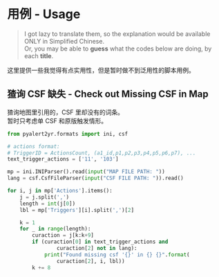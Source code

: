 # 用例 - Usage

> I got lazy to translate them, so the explanation would be available ONLY in Simplified Chinese.  
> Or, you may be able to **guess** what the codes below are doing, by each **title**.

这里提供一些我觉得有点实用性，但是暂时做不到泛用性的脚本用例。

## 猹询 CSF 缺失 - Check out Missing CSF in Map
猹询地图里引用的，CSF 里却没有的词条。  
暂时只考虑单 CSF 和原版触发情形。
```python
from pyalert2yr.formats import ini, csf

# actions format:
# TriggerID = ActionsCount, (a1_id,p1,p2,p3,p4,p5,p6,p7), ...
text_trigger_actions = ['11', '103']

mp = ini.INIParser().read(input("MAP FILE PATH: "))
lang = csf.CsfFileParser(input("CSF FILE PATH: ")).read()

for i, j in mp['Actions'].items():
    j = j.split(',')
    length = int(j[0])
    lbl = mp['Triggers'][i].split(',')[2]

    k = 1
    for _ in range(length):
        curaction = j[k:k+9]
        if (curaction[0] in text_trigger_actions and
                curaction[2] not in lang):
            print("Found missing csf '{}' in {} {}".format(
                curaction[2], i, lbl))
        k += 8
```
